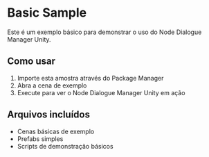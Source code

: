 # Basic Sample

Este é um exemplo básico para demonstrar o uso do Node Dialogue Manager Unity.

## Como usar

1. Importe esta amostra através do Package Manager
2. Abra a cena de exemplo
3. Execute para ver o Node Dialogue Manager Unity em ação

## Arquivos incluídos

- Cenas básicas de exemplo
- Prefabs simples
- Scripts de demonstração básicos
